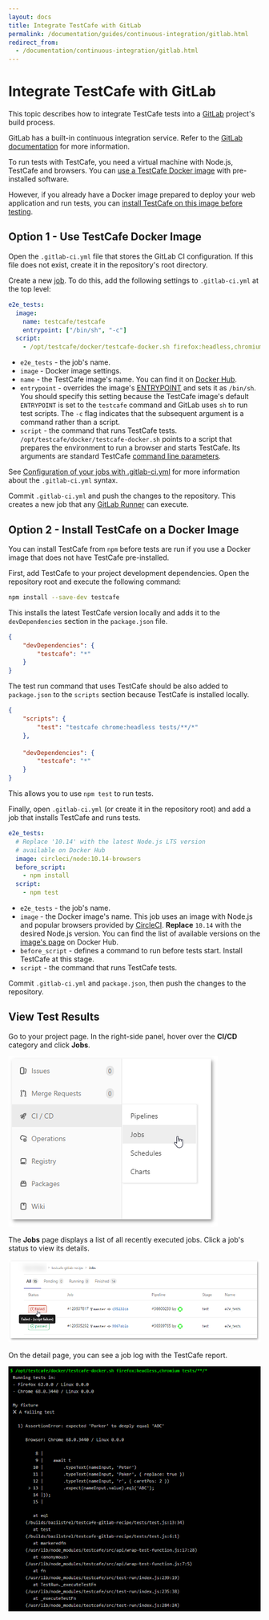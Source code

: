 ```yaml
---
layout: docs
title: Integrate TestCafe with GitLab
permalink: /documentation/guides/continuous-integration/gitlab.html
redirect_from:
  - /documentation/continuous-integration/gitlab.html
---
```

# Integrate TestCafe with GitLab

This topic describes how to integrate TestCafe tests into a [GitLab](https://gitlab.com) project's build process.

GitLab has a built-in continuous integration service. Refer to the [GitLab documentation](https://docs.gitlab.com/ee/ci/quick_start/README.html) for more information.

To run tests with TestCafe, you need a virtual machine with Node.js, TestCafe and browsers. You can [use a TestCafe Docker image](#option-1---use-testcafe-docker-image) with pre-installed software.

However, if you already have a Docker image prepared to deploy your web application and run tests, you can [install TestCafe on this image before testing](#option-2---install-testcafe-on-a-docker-image).

## Option 1 - Use TestCafe Docker Image

Open the `.gitlab-ci.yml` file that stores the GitLab CI configuration. If this file does not exist, create it in the repository's root directory.

Create a new [job](https://docs.gitlab.com/ee/ci/jobs/index.html). To do this, add the following settings to `.gitlab-ci.yml` at the top level:

```yaml
e2e_tests:
  image:
    name: testcafe/testcafe
    entrypoint: ["/bin/sh", "-c"]
  script:
    - /opt/testcafe/docker/testcafe-docker.sh firefox:headless,chromium tests/**/*
```

* `e2e_tests` - the job's name.
* `image` - Docker image settings.
* `name` - the TestCafe image's name. You can find it on [Docker Hub](https://hub.docker.com/r/testcafe/testcafe/).
* `entrypoint` - overrides the image's [ENTRYPOINT](https://docs.docker.com/glossary/?term=ENTRYPOINT) and sets it as `/bin/sh`. You should specify this setting because the TestCafe image's default `ENTRYPOINT` is set to the `testcafe` command and GitLab uses `sh` to run test scripts. The `-c` flag indicates that the subsequent argument is a command rather than a script.
* `script` - the command that runs TestCafe tests. `/opt/testcafe/docker/testcafe-docker.sh` points to a script that prepares the environment to run a browser and starts TestCafe. Its arguments are standard TestCafe [command line parameters](../../reference/command-line-interface.md).

See [Configuration of your jobs with .gitlab-ci.yml](https://docs.gitlab.com/ee/ci/yaml/README.html) for more information about the `.gitlab-ci.yml` syntax.

Commit `.gitlab-ci.yml` and push the changes to the repository. This creates a new job that any [GitLab Runner](https://docs.gitlab.com/ee/ci/runners/README.html) can execute.

## Option 2 - Install TestCafe on a Docker Image

You can install TestCafe from `npm` before tests are run if you use a Docker image that does not have TestCafe pre-installed.

First, add TestCafe to your project development dependencies. Open the repository root and execute the following command:

```sh
npm install --save-dev testcafe
```

This installs the latest TestCafe version locally and adds it to the `devDependencies` section in the `package.json` file.

```json
{
    "devDependencies": {
        "testcafe": "*"
    }
}
```

The test run command that uses TestCafe should be also added to `package.json` to the `scripts` section because TestCafe is installed locally.

```json
{
    "scripts": {
        "test": "testcafe chrome:headless tests/**/*"
    },

    "devDependencies": {
        "testcafe": "*"
    }
}
```

This allows you to use `npm test` to run tests.

Finally, open `.gitlab-ci.yml` (or create it in the repository root) and add a job that installs TestCafe and runs tests.

```yaml
e2e_tests:
  # Replace '10.14' with the latest Node.js LTS version
  # available on Docker Hub
  image: circleci/node:10.14-browsers
  before_script:
    - npm install
  script:
    - npm test
```

* `e2e_tests` - the job's name.
* `image` - the Docker image's name. This job uses an image with Node.js and popular browsers provided by [CircleCI](https://circleci.com/). **Replace** `10.14` with the desired Node.js version. You can find the list of available versions on the [image's page](https://hub.docker.com/r/circleci/node/tags/) on Docker Hub.
* `before_script` - defines a command to run before tests start. Install TestCafe at this stage.
* `script` - the command that runs TestCafe tests.

Commit `.gitlab-ci.yml` and `package.json`, then push the changes to the repository.

## View Test Results

Go to your project page. In the right-side panel, hover over the **CI/CD** category and click **Jobs**.

![GitLab Project - Go to Jobs](../../../images/gitlab/select-jobs.png)

The **Jobs** page displays a list of all recently executed jobs. Click a job's status to view its details.

![GitLab Project - View Job List](../../../images/gitlab/select-a-failing-job.png)

On the detail page, you can see a job log with the TestCafe report.

![GitLab Project - View Job Details](../../../images/gitlab/job-log.png)

